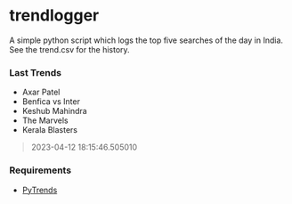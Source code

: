 # trendlogger
A simple python script which logs the top five searches of the day in India.<br>See the trend.csv for the history.<br>

<!-- Last Trends -->
### Last Trends
* Axar Patel
* Benfica vs Inter
* Keshub Mahindra
* The Marvels
* Kerala Blasters
> 2023-04-12 18:15:46.505010

<!-- Requirements -->
### Requirements
* [PyTrends](https://github.com/dreyco676/pytrends)
